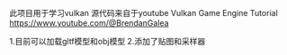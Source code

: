 此项目用于学习vulkan
源代码来自于youtube Vulkan Game Engine Tutorial 
https://www.youtube.com/@BrendanGalea

1.目前可以加载gltf模型和obj模型
2.添加了贴图和采样器
